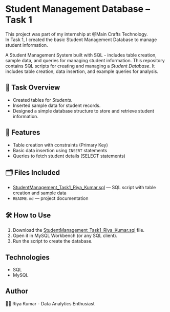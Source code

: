 # Student Management Database – Task 1

This project was part of my internship at @Main Crafts Technology.  
In Task 1, I created the basic Student Management Database to manage student information.

A Student Management System built with SQL - includes table creation, sample data, and queries for managing student information.
This repository contains SQL scripts for creating and managing a *Student Database*.
It includes table creation, data insertion, and example queries for analysis.

## 📘 Task Overview
- Created tables for *Students*.  
- Inserted sample data for student records.  
- Designed a simple database structure to store and retrieve student information.

## 🧩 Features
- Table creation with constraints (Primary Key)  
- Basic data insertion using `INSERT` statements  
- Queries to fetch student details (SELECT statements)  

## 🗂️ Files Included
- [StudentManagement_Task1_Riya_Kumar.sql](https://github.com/user-attachments/files/22923264/StudentManagement_Task1_Riya_Kumar.sql) — SQL script with table creation and sample data  
- `README.md` — project documentation  

## 🛠️ How to Use
1. Download the [StudentManagement_Task1_Riya_Kumar.sql](https://github.com/user-attachments/files/22923279/StudentManagement_Task1_Riya_Kumar.sql) file.
2. Open it in MySQL Workbench (or any SQL client).
3. Run the script to create the database.

## Technologies 
- SQL
- MySQL

## Author
👩‍💻 Riya Kumar - Data Analytics Enthusiast


